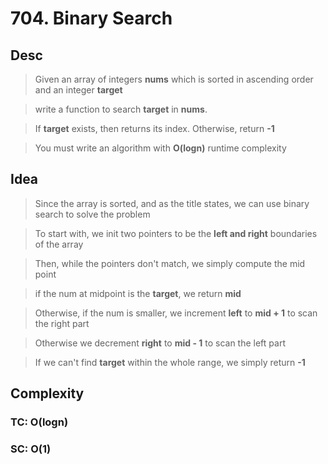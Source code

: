 # 704. Binary Search

## Desc

> Given an array of integers **nums** which is sorted in ascending order and an integer **target**

> write a function to search **target** in **nums**.

> If **target** exists, then returns its index. Otherwise, return **-1**

> You must write an algorithm with **O(logn)** runtime complexity

## Idea

> Since the array is sorted, and as the title states, we can use binary search to solve the problem

> To start with, we init two pointers to be the **left and right** boundaries of the array

> Then, while the pointers don't match, we simply compute the mid point

> if the num at midpoint is the **target**, we return **mid**

> Otherwise, if the num is smaller, we increment **left** to **mid + 1** to scan the right part

> Otherwise we decrement **right** to **mid - 1** to scan the left part

> If we can't find **target** within the whole range, we simply return **-1**

## Complexity

### TC: O(logn)

### SC: O(1)